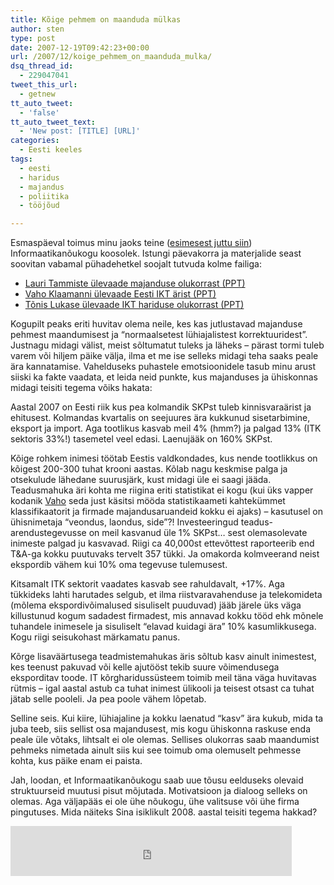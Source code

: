 ```yaml
---
title: Kõige pehmem on maanduda mülkas
author: sten
type: post
date: 2007-12-19T09:42:23+00:00
url: /2007/12/koige_pehmem_on_maanduda_mulka/
dsq_thread_id:
  - 229047041
tweet_this_url:
  - getnew
tt_auto_tweet:
  - 'false'
tt_auto_tweet_text:
  - 'New post: [TITLE] [URL]'
categories:
  - Eesti keeles
tags:
  - eesti
  - haridus
  - majandus
  - poliitika
  - tööjõud

---
```

Esmaspäeval toimus minu jaoks teine ([esimesest juttu siin][1]) Informaatikanõukogu koosolek. Istungi päevakorra ja materjalide seast soovitan vabamal pühadehetkel soojalt tutvuda kolme failiga:

  * [Lauri Tammiste ülevaade majanduse olukorrast (PPT)][2]
  * [Vaho Klaamanni ülevaade Eesti IKT ärist (PPT)][3]
  * [Tõnis Lukase ülevaade IKT hariduse olukorrast (PPT)][4]

Kogupilt peaks eriti huvitav olema neile, kes kas jutlustavad majanduse pehmest maandumisest ja &#8220;normaalsetest lühiajalistest korrektuuridest&#8221;. Justnagu midagi välist, meist sõltumatut tuleks ja läheks &#8211; pärast tormi tuleb varem või hiljem päike välja, ilma et me ise selleks midagi teha saaks peale ära kannatamise. Vahelduseks puhastele emotsioonidele tasub minu arust siiski ka fakte vaadata, et leida neid punkte, kus majanduses ja ühiskonnas midagi teisiti tegema võiks hakata:

<!--more-->

Aastal 2007 on Eesti riik kus pea kolmandik SKPst tuleb kinnisvaraärist ja ehitusest. Kolmandas kvartalis on seejuures ära kukkunud sisetarbimine, eksport ja import. Aga tootlikus kasvab meil 4% (hmm?) ja palgad 13% (ITK sektoris 33%!) tasemetel veel edasi. Laenujääk on 160% SKPst.

Kõige rohkem inimesi töötab Eestis valdkondades, kus nende tootlikkus on kõigest 200-300 tuhat krooni aastas. Kõlab nagu keskmise palga ja otsekulude lähedane suurusjärk, kust midagi üle ei saagi jääda. Teadusmahuka äri kohta me riigina eriti statistikat ei kogu (kui üks vapper kodanik [Vaho][5] seda just käsitsi mööda statistikaameti kahtekümmet klassifikaatorit ja firmade majandusaruandeid kokku ei ajaks) &#8211; kasutusel on ühisnimetaja &#8220;veondus, laondus, side&#8221;?! Investeeringud teadus-arendustegevusse on meil kasvanud üle 1% SKPst&#8230; sest olemasolevate inimeste palgad ju kasvavad. Riigi ca 40,000st ettevõttest raporteerib end T&A-ga kokku puutuvaks tervelt 357 tükki. Ja omakorda kolmveerand neist ekspordib vähem kui 10% oma tegevuse tulemusest.

Kitsamalt ITK sektorit vaadates kasvab see rahuldavalt, +17%. Aga tükkideks lahti harutades selgub, et ilma riistvaravahenduse ja telekomideta (mõlema ekspordivõimalused sisuliselt puuduvad) jääb järele üks väga killustunud kogum sadadest firmadest, mis annavad kokku tööd ehk mõnele tuhandele inimesele ja sisuliselt &#8220;elavad kuidagi ära&#8221; 10% kasumlikkusega. Kogu riigi seisukohast märkamatu panus.

Kõrge lisaväärtusega teadmistemahukas äris sõltub kasv ainult inimestest, kes teenust pakuvad või kelle ajutööst tekib suure võimendusega eksporditav toode. IT kõrgharidussüsteem toimib meil täna väga huvitavas rütmis &#8211; igal aastal astub ca tuhat inimest ülikooli ja teisest otsast ca tuhat jätab selle pooleli. Ja pea poole vähem lõpetab.

Selline seis. Kui kiire, lühiajaline ja kokku laenatud &#8220;kasv&#8221; ära kukub, mida ta juba teeb, siis sellist osa majandusest, mis kogu ühiskonna raskuse enda peale üle võtaks, lihtsalt ei ole olemas. Sellises olukorras saab maandumist pehmeks nimetada ainult siis kui see toimub oma olemuselt pehmesse kohta, kus päike enam ei paista.

Jah, loodan, et Informaatikanõukogu saab uue tõusu eelduseks olevaid struktuurseid muutusi pisut mõjutada. Motivatsioon ja dialoog selleks on olemas. Aga väljapääs ei ole ühe nõukogu, ühe valitsuse või ühe firma pingutuses. Mida näiteks Sina isiklikult 2008. aastal teisiti tegema hakkad?

<iframe src="http://www.facebook.com/plugins/like.php?href=http%3A%2F%2Fsten.tamkivi.com%2F2007%2F12%2Fkoige_pehmem_on_maanduda_mulka%2F&layout=standard&show_faces=true&width=450&action=like&colorscheme=light&height=80" scrolling="no" frameborder="0" style="border:none; overflow:hidden; width:450px; height:80px;" allowTransparency="true"></iframe>

 [1]: http://sten.tamkivi.com/2007/09/otseuhendus_informaatikanoukog.html
 [2]: http://www.riso.ee/et/files/Lauri_informaatika_noukogu_dets2007.ppt
 [3]: http://www.riso.ee/et/files/IKT%20sektor%202006%20-%20informaatikanoukogu.ppt
 [4]: http://www.riso.ee/et/files/IKT%20hariduse%20ja%20teaduse%20seisukord%20ja%20ootused_3.ppt
 [5]: http://www.linkedin.com/ppl/webprofile?action=vmi&id=2076533&authToken=rI8j&authType=name&trk=ppro_viewmore